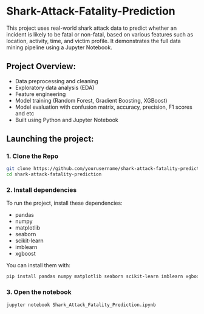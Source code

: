 # Shark-Attack-Fatality-Prediction
This project uses real-world shark attack data to predict whether an incident is likely to be fatal or non-fatal, based on various features such as location, activity, time, and victim profile. It demonstrates the full data mining pipeline using a Jupyter Notebook.

## Project Overview:

- Data preprocessing and cleaning
- Exploratory data analysis (EDA)
- Feature engineering
- Model training (Random Forest, Gradient Boosting, XGBoost)
- Model evaluation with confusion matrix, accuracy, precision, F1 scores and etc
- Built using Python and Jupyter Notebook

## Launching the project:

### 1. Clone the Repo
```bash
git clone https://github.com/yourusername/shark-attack-fatality-prediction.git
cd shark-attack-fatality-prediction
```

### 2. Install dependencies

To run the project, install these dependencies:
- pandas  
- numpy  
- matplotlib  
- seaborn  
- scikit-learn  
- imblearn  
- xgboost

You can install them with:

```bash
pip install pandas numpy matplotlib seaborn scikit-learn imblearn xgboost
```

### 3. Open the notebook

```bash
jupyter notebook Shark_Attack_Fatality_Prediction.ipynb
```
